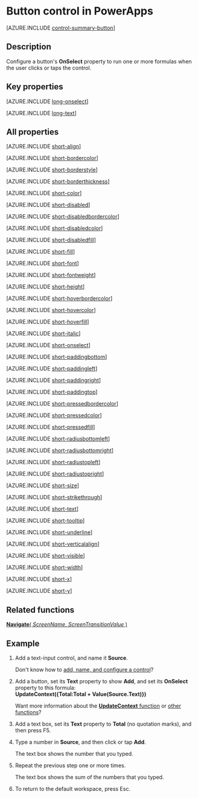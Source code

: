 <properties
    pageTitle="Button control: reference | Microsoft PowerApps"
    description="Information, including properties and examples, about the button control"
    services=""
    suite="powerapps"
    documentationCenter="na"
    authors="aftowen"
    manager="erikre"
    editor=""
    tags=""/>

<tags
   ms.service="powerapps"
   ms.devlang="na"
   ms.topic="article"
   ms.tgt_pltfrm="na"
   ms.workload="na"
   ms.date="02/29/2016"
   ms.author="anneta"/>

# Button control in PowerApps #
[AZURE.INCLUDE [control-summary-button](../../includes/control-summary-button.md)]

## Description ##
Configure a button's **OnSelect** property to run one or more formulas when the user clicks or taps the control.

## Key properties ##

[AZURE.INCLUDE [long-onselect](../../includes/long-onselect.md)]

[AZURE.INCLUDE [long-text](../../includes/long-text.md)]

## All properties ##

[AZURE.INCLUDE [short-align](../../includes/short-align.md)]

[AZURE.INCLUDE [short-bordercolor](../../includes/short-bordercolor.md)]

[AZURE.INCLUDE [short-borderstyle](../../includes/short-borderstyle.md)]

[AZURE.INCLUDE [short-borderthickness](../../includes/short-borderthickness.md)]

[AZURE.INCLUDE [short-color](../../includes/short-color.md)]

[AZURE.INCLUDE [short-disabled](../../includes/short-disabled.md)]

[AZURE.INCLUDE [short-disabledbordercolor](../../includes/short-disabledbordercolor.md)]

[AZURE.INCLUDE [short-disabledcolor](../../includes/short-disabledcolor.md)]

[AZURE.INCLUDE [short-disabledfill](../../includes/short-disabledfill.md)]

[AZURE.INCLUDE [short-fill](../../includes/short-fill.md)]

[AZURE.INCLUDE [short-font](../../includes/short-font.md)]

[AZURE.INCLUDE [short-fontweight](../../includes/short-fontweight.md)]

[AZURE.INCLUDE [short-height](../../includes/short-height.md)]

[AZURE.INCLUDE [short-hoverbordercolor](../../includes/short-hoverbordercolor.md)]

[AZURE.INCLUDE [short-hovercolor](../../includes/short-hovercolor.md)]

[AZURE.INCLUDE [short-hoverfill](../../includes/short-hoverfill.md)]

[AZURE.INCLUDE [short-italic](../../includes/short-italic.md)]

[AZURE.INCLUDE [short-onselect](../../includes/short-onselect.md)]

[AZURE.INCLUDE [short-paddingbottom](../../includes/short-paddingbottom.md)]

[AZURE.INCLUDE [short-paddingleft](../../includes/short-paddingleft.md)]

[AZURE.INCLUDE [short-paddingright](../../includes/short-paddingright.md)]

[AZURE.INCLUDE [short-paddingtop](../../includes/short-paddingtop.md)]

[AZURE.INCLUDE [short-pressedbordercolor](../../includes/short-pressedbordercolor.md)]

[AZURE.INCLUDE [short-pressedcolor](../../includes/short-pressedcolor.md)]

[AZURE.INCLUDE [short-pressedfill](../../includes/short-pressedfill.md)]

[AZURE.INCLUDE [short-radiusbottomleft](../../includes/short-radiusbottomleft.md)]

[AZURE.INCLUDE [short-radiusbottomright](../../includes/short-radiusbottomright.md)]

[AZURE.INCLUDE [short-radiustopleft](../../includes/short-radiustopleft.md)]

[AZURE.INCLUDE [short-radiustopright](../../includes/short-radiustopright.md)]

[AZURE.INCLUDE [short-size](../../includes/short-size.md)]

[AZURE.INCLUDE [short-strikethrough](../../includes/short-strikethrough.md)]

[AZURE.INCLUDE [short-text](../../includes/short-text.md)]

[AZURE.INCLUDE [short-tooltip](../../includes/short-tooltip.md)]

[AZURE.INCLUDE [short-underline](../../includes/short-underline.md)]

[AZURE.INCLUDE [short-verticalalign](../../includes/short-verticalalign.md)]

[AZURE.INCLUDE [short-visible](../../includes/short-visible.md)]

[AZURE.INCLUDE [short-width](../../includes/short-width.md)]

[AZURE.INCLUDE [short-x](../../includes/short-x.md)]

[AZURE.INCLUDE [short-y](../../includes/short-y.md)]

## Related functions ##

[**Navigate**( *ScreenName*, *ScreenTransitionValue* )](function-navigate.md)

## Example ##
1. Add a text-input control, and name it **Source**.

	Don't know how to [add, name, and configure a control](add-configure-controls.md)?

1. Add a button, set its **Text** property to show **Add**, and set its **OnSelect** property to this formula:<br>
**UpdateContext({Total:Total + Value(Source.Text)})**

	Want more information about the [**UpdateContext** function](function-updatecontext.md) or [other functions](formula-reference.md)?

1. Add a text box, set its **Text** property to **Total** (no quotation marks), and then press F5.

1. Type a number in **Source**, and then click or tap **Add**.

	The text box shows the number that you typed.

1. Repeat the previous step one or more times.

	The text box shows the sum of the numbers that you typed.

1. To return to the default workspace, press Esc.
